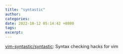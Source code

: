 ```yaml
---
title: "syntastic"
author: 
categories: 
date: 2022-10-12 05:14:42 +0800
tags: 
excerpt: 
---
```



[vim-syntastic/syntastic](https://github.com/vim-syntastic/syntastic): Syntax checking hacks for vim









